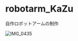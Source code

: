 # robotarm_KaZu

自作ロボットアームの制作

![IMG_0435](https://user-images.githubusercontent.com/61465092/156920421-5bfd8b09-a739-4556-8d50-f670cea13ded.jpg)


